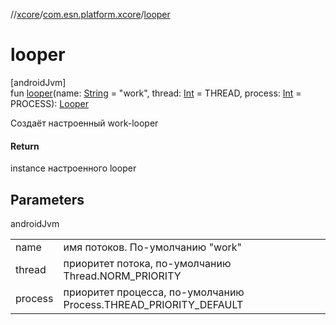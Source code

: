 //[xcore](../../index.md)/[com.esn.platform.xcore](index.md)/[looper](looper.md)

# looper

[androidJvm]\
fun [looper](looper.md)(name: [String](https://kotlinlang.org/api/latest/jvm/stdlib/kotlin/-string/index.html) = &quot;work&quot;, thread: [Int](https://kotlinlang.org/api/latest/jvm/stdlib/kotlin/-int/index.html) = THREAD, process: [Int](https://kotlinlang.org/api/latest/jvm/stdlib/kotlin/-int/index.html) = PROCESS): [Looper](https://developer.android.com/reference/kotlin/android/os/Looper.html)

Создаёт настроенный work-looper

#### Return

instance настроенного looper

## Parameters

androidJvm

| | |
|---|---|
| name | имя потоков. По-умолчанию &quot;work&quot; |
| thread | приоритет потока, по-умолчанию Thread.NORM_PRIORITY |
| process | приоритет процесса, по-умолчанию Process.THREAD_PRIORITY_DEFAULT |
